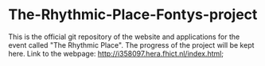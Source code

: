 # The-Rhythmic-Place-Fontys-project
This is the official git repository of the website and applications for the event called "The Rhythmic Place".
The progress of the project will be kept here.
Link to the webpage: http://i358097.hera.fhict.nl/index.html;